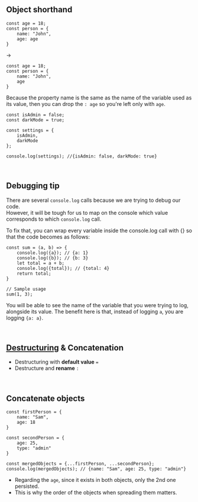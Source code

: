 ## Object shorthand
```
const age = 18;
const person = {
    name: "John",
    age: age
}
```
->
```
const age = 18;
const person = {
    name: "John",
    age
}
```
Because the property name is the same as the name of the variable used as its value, then you can drop the `: age` so you're left only with `age`.

```
const isAdmin = false;
const darkMode = true;

const settings = {
    isAdmin,
    darkMode
};

console.log(settings); //{isAdmin: false, darkMode: true}
```

<br/>

## Debugging tip
There are several `console.log` calls because we are trying to debug our code.    
However, it will be tough for us to map on the console which value corresponds to which `console.log` call.

To fix that, you can wrap every variable inside the console.log call with {} so that the code becomes as follows:
```
const sum = (a, b) => {
    console.log({a}); // {a: 1}
    console.log({b}); // {b: 3}
    let total = a + b;
    console.log({total}); // {total: 4}
    return total;
}

// Sample usage
sum(1, 3);
```
You will be able to see the name of the variable that you were trying to log, alongside its value.
The benefit here is that, instead of logging `a`, you are logging `{a: a}`.

<br/>

## [Destructuring](https://developer.mozilla.org/en-US/docs/Web/JavaScript/Reference/Operators/Destructuring_assignment#object_destructuring) & Concatenation
- Destructuring with **default value** `=`
- Destructure and **rename** `:`

<br/>

## Concatenate objects
```
const firstPerson = {
    name: "Sam",
    age: 18
}

const secondPerson = {
    age: 25,
    type: "admin"
}

const mergedObjects = {...firstPerson, ...secondPerson};
console.log(mergedObjects); // {name: "Sam", age: 25, type: "admin"}
```
- Regarding the `age`, since it exists in both objects, only the 2nd one persisted.
- This is why the order of the objects when spreading them matters.









